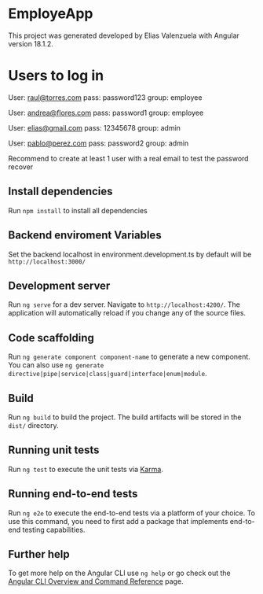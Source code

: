 # EmployeApp

This project was generated developed by Elias Valenzuela with Angular version 18.1.2.

# Users to log in

User: raul@torres.com
pass: password123
group: employee

User: andrea@flores.com
pass: password1
group: employee

User: elias@gmail.com
pass: 12345678
group: admin

User: pablo@perez.com
pass: password2
group: admin

Recommend to create at least 1 user with a real email to test the password recover

## Install dependencies

Run `npm install` to install all dependencies

## Backend enviroment Variables

Set the backend localhost in environment.development.ts by default will be `http://localhost:3000/`

## Development server

Run `ng serve` for a dev server. Navigate to `http://localhost:4200/`. The application will automatically reload if you change any of the source files.

## Code scaffolding

Run `ng generate component component-name` to generate a new component. You can also use `ng generate directive|pipe|service|class|guard|interface|enum|module`.

## Build

Run `ng build` to build the project. The build artifacts will be stored in the `dist/` directory.

## Running unit tests

Run `ng test` to execute the unit tests via [Karma](https://karma-runner.github.io).

## Running end-to-end tests

Run `ng e2e` to execute the end-to-end tests via a platform of your choice. To use this command, you need to first add a package that implements end-to-end testing capabilities.

## Further help

To get more help on the Angular CLI use `ng help` or go check out the [Angular CLI Overview and Command Reference](https://angular.dev/tools/cli) page.
